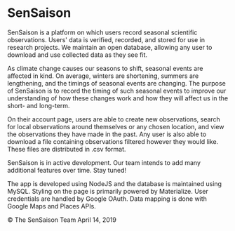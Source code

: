 # SenSaison

SenSaison is a platform on which users record seasonal scientific observations. Users' data is verified, recorded, and stored for use in research projects. We maintain an open database, allowing any user to download and use collected data as they see fit.

As climate change causes our seasons to shift, seasonal events are affected in kind. On average, winters are shortening, summers are lengthening, and the timings of seasonal events are changing. The purpose of SenSaison is to record the timing of such seasonal events to improve our understanding of how these changes work and how they will affect us in the short- and long-term.

On their account page, users are able to create new observations, search for local observations around themselves or any chosen location, and view the observations they have made in the past. Any user is also able to download a file containing observations filtered however they would like. These files are distributed in .csv format.

SenSaison is in active development. Our team intends to add many additional features over time. Stay tuned!

The app is developed using NodeJS and the database is maintained using MySQL. Styling on the page is primarily powered by Materialize. User credentials are handled by Google OAuth. Data mapping is done with Google Maps and Places APIs.

© The SenSaison Team
April 14, 2019
